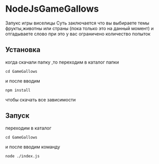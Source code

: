 # NodeJsGameGallows
Запукс игры виселицы
Суть заключается что вы выбираете темы фрукты,животны или страны (пока только это на данный момент)
и отгадываете слово при это у вас ограничено количество попыток
## Установка

когда скачали папку ,то переходим в каталог папки

```shell
cd GameGallows
```
и после вводим 
```shell
npm install 
```
чтобы скачать все зависимости

## Запуск
переходим в каталог 

```shell
cd GameGallows
```
и после вводим команду
```shell
node ./index.js
```


